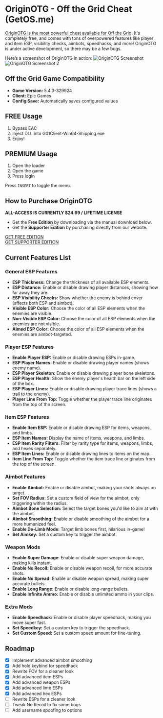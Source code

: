 # OriginOTG - Off the Grid Cheat (GetOS.me)
[OriginOTG is the most powerful cheat available for Off the Grid](https://getos.me/). It's completely free, and comes with tons of overpowered features like player and item ESP, visibility checks, aimbots, speedhacks, and more! OriginOTG is under active development, so there may be a few bugs.

Here’s a screenshot of OriginOTG in action:
![OriginOTG Screenshot](https://i.gyazo.com/c8db19cd70aa184060f11f9d3abb2868.jpg)
![OriginOTG Screenshot 2](https://i.gyazo.com/37ceb18203a1189a9da6bd207120ece1.jpg)

## Off the Grid Game Compatibility
- **Game Version:** 5.4.3-329924
- **Client:** Epic Games
- **Config Save:** Automatically saves configured values

## FREE Usage
1. Bypass EAC
2. Inject DLL into G01Client-Win64-Shipping.exe
3. Enjoy!

## PREMIUM Usage
1. Open the loader
2. Open the game
3. Press login

Press `INSERT` to toggle the menu.

## How to Purchase OriginOTG
**ALL-ACCESS IS CURRENTLY $24.99 / LIFETIME LICENSE**

- Get the **Free Edition** by downloading via the manual download below.
- Get the **Supporter Edition** by purchasing directly from our website.

[GET FREE EDITION](https://getos.me/signin)  
[GET SUPPORTER EDITION](https://getos.me/)

## Current Features List

### General ESP Features
- **ESP Thickness:** Change the thickness of all available ESP elements.
- **ESP Distance:** Enable or disable drawing player distances, showing how far away they are.
- **ESP Visibility Checks:** Show whether the enemy is behind cover (affects both ESP and aimbot).
- **Visible ESP Color:** Choose the color of all ESP elements when the enemies are visible.
- **Non-Visible ESP Color:** Choose the color of all ESP elements when the enemies are not visible.
- **Aimed ESP Color:** Choose the color of all ESP elements when the enemies are aimbot-targeted.

### Player ESP Features
- **Enable Player ESP:** Enable or disable drawing ESPs in-game.
- **ESP Player Names:** Enable or disable drawing player names (shows enemy name).
- **ESP Player Skeleton:** Enable or disable drawing player bone skeletons.
- **ESP Player Health:** Show the enemy player's health bar on the left side of the box.
- **ESP Player Lines:** Enable or disable drawing player trace lines (shows a trail to the enemy).
- **Player Line From Top:** Toggle whether the player trace line originates from the top of the screen.

### Item ESP Features
- **Enable Item ESP:** Enable or disable drawing ESP for items, weapons, and limbs.
- **ESP Item Names:** Display the name of items, weapons, and limbs.
- **ESP Item Rarity Filters:** Filter by rarity type for items, weapons, limbs, and hexes separately.
- **ESP Item Lines:** Enable or disable drawing lines to items on the map.
- **Item Line From Top:** Toggle whether the item trace line originates from the top of the screen.

### Aimbot Features
- **Enable Aimbot:** Enable or disable aimbot, making your shots always on target.
- **Set FOV Radius:** Set a custom field of view for the aimbot, only triggering within the radius.
- **Aimbot Bone Selection:** Select the target bones you'd like to aim at with the aimbot.
- **Aimbot Smoothing:** Enable or disable smoothing of the aimbot for a more humanized feel.
- **Enable De-Limb Mode:** Target limb bones first, hilarious in-game!
- **Set Aimkey:** Set a custom key to trigger the aimbot.

### Weapon Mods
- **Enable Super Damage:** Enable or disable super weapon damage, making kills instant.
- **Enable No Recoil:** Enable or disable weapon recoil, for more accurate shots.
- **Enable No Spread:** Enable or disable weapon spread, making super accurate bullets.
- **Enable Long Range:** Enable or disable long-range bullets.
- **Enable Infinite Ammo:** Enable or disable unlimited ammo in your clips.

### Extra Mods
- **Enable Speedhack:** Enable or disable player speedhack, making you move super fast.
- **Set Speedkey:** Set a custom key to trigger the speedhack.
- **Set Custom Speed:** Set a custom speed amount for fine-tuning.

## Roadmap
- [x] Implement advanced aimbot smoothing
- [x] Add hold keybind for speedhack
- [x] Rewrite FOV for a cleaner look
- [x] Add advanced item ESPs
- [x] Add advanced weapon ESPs
- [x] Add advanced limb ESPs
- [x] Add advanced hex ESPs
- [ ] Rewrite ESPs for a cleaner look
- [ ] Tweak No Recoil to fix some bugs
- [ ] Add username spoofing to options
